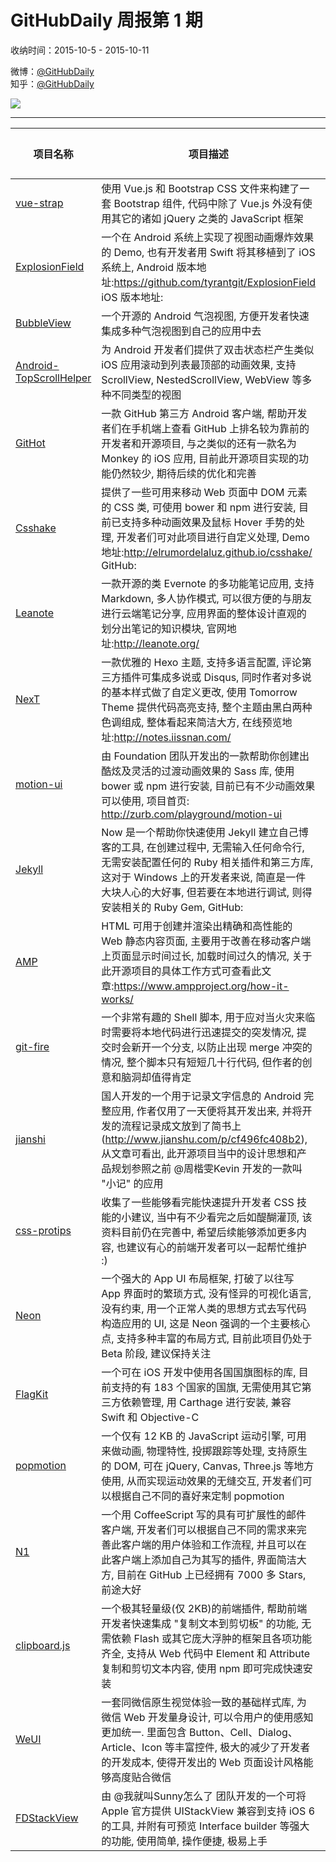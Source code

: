 # GitHubDaily 周报第 1 期

收纳时间：2015-10-5 - 2015-10-11

微博：[@GitHubDaily](https://weibo.com/GitHubDaily)    
知乎：[@GitHubDaily](https://www.zhihu.com/people/githubdaily)

![](https://raw.githubusercontent.com/GitHubDaily/GitHubDaily/master/assets/weixin.png)

---

项目名称 | 项目描述 | 示例图 | 微博
--- | --- | --- | ---
[vue-strap](status.github_url) | 使用 Vue.js 和 Bootstrap CSS 文件来构建了一套 Bootstrap 组件, 代码中除了 Vue.js 外没有使用其它的诸如 jQuery 之类的 JavaScript 框架 | ![](http://ww2.sinaimg.cn/large/006fiYtfgw1ewxjrii1gjj31kw113do9.jpg) | [![](https://raw.githubusercontent.com/GitHubDaily/GitHubDaily/master/assets/sina_logo.png)](https://weibo.com/5722964389/CEEkCCPD3)
[ExplosionField](status.github_url) | 一个在 Android 系统上实现了视图动画爆炸效果的 Demo, 也有开发者用 Swift 将其移植到了 iOS 系统上, Android 版本地址:https://github.com/tyrantgit/ExplosionField iOS 版本地址: | ![](http://ww3.sinaimg.cn/large/006fiYtfgw1ewxjjgt994g30fj0nc4qp.gif) | [![](https://raw.githubusercontent.com/GitHubDaily/GitHubDaily/master/assets/sina_logo.png)](https://weibo.com/5722964389/CEEhk9pJg)
[BubbleView](status.github_url) | 一个开源的 Android 气泡视图, 方便开发者快速集成多种气泡视图到自己的应用中去 | ![](http://ww1.sinaimg.cn/large/006fiYtfgw1ewxixg7dgsj307g0c4t93.jpg) | [![](https://raw.githubusercontent.com/GitHubDaily/GitHubDaily/master/assets/sina_logo.png)](https://weibo.com/5722964389/CEE8Hl92J)
[Android-TopScrollHelper](status.github_url) | 为 Android 开发者们提供了双击状态栏产生类似 iOS 应用滚动到列表最顶部的动画效果, 支持 ScrollView, NestedScrollView, WebView 等多种不同类型的视图 | ![](http://ww2.sinaimg.cn/large/006fiYtfgw1ewxd7yranqj31kw148h1x.jpg) | [![](https://raw.githubusercontent.com/GitHubDaily/GitHubDaily/master/assets/sina_logo.png)](https://weibo.com/5722964389/CECQxq07V)
[GitHot](status.github_url) | 一款 GitHub 第三方 Android 客户端, 帮助开发者们在手机端上查看 GitHub 上排名较为靠前的开发者和开源项目, 与之类似的还有一款名为 Monkey 的 iOS 应用, 目前此开源项目实现的功能仍然较少, 期待后续的优化和完善 | ![](http://ww3.sinaimg.cn/large/006fiYtfgw1ewxd359mtzj306o0bumxk.jpg) | [![](https://raw.githubusercontent.com/GitHubDaily/GitHubDaily/master/assets/sina_logo.png)](https://weibo.com/5722964389/CECOFiQti)
[Csshake](status.github_url) | 提供了一些可用来移动 Web 页面中 DOM 元素的 CSS 类, 可使用 bower 和 npm 进行安装, 目前已支持多种动画效果及鼠标 Hover 手势的处理, 开发者们可对此项目进行自定义处理, Demo 地址:http://elrumordelaluz.github.io/csshake/ GitHub: | ![](http://ww1.sinaimg.cn/large/006fiYtfgw1ewx9ednpv7j31kw113jyd.jpg) | [![](https://raw.githubusercontent.com/GitHubDaily/GitHubDaily/master/assets/sina_logo.png)](https://weibo.com/5722964389/CEBYTE5HG)
[Leanote](status.github_url) | 一款开源的类 Evernote 的多功能笔记应用, 支持 Markdown, 多人协作模式, 可以很方便的与朋友进行云端笔记分享, 应用界面的整体设计直观的划分出笔记的知识模块, 官网地址:http://leanote.org/ | ![](http://ww2.sinaimg.cn/large/006fiYtfgw1ewx8pvzc0sj31kw113wnh.jpg) | [![](https://raw.githubusercontent.com/GitHubDaily/GitHubDaily/master/assets/sina_logo.png)](https://weibo.com/5722964389/CEBPlfEMZ)
[NexT](status.github_url) | 一款优雅的 Hexo 主题, 支持多语言配置, 评论第三方插件可集成多说或 Disqus, 同时作者对多说的基本样式做了自定义更改, 使用 Tomorrow Theme 提供代码高亮支持, 整个主题由黑白两种色调组成, 整体看起来简洁大方, 在线预览地址:http://notes.iissnan.com/ | ![](http://ww1.sinaimg.cn/large/006fiYtfgw1ewx367zb80j31kw1134br.jpg) | [![](https://raw.githubusercontent.com/GitHubDaily/GitHubDaily/master/assets/sina_logo.png)](https://weibo.com/5722964389/CEAzFia1B)
[motion-ui](status.github_url) | 由 Foundation 团队开发出的一款帮助你创建出酷炫及灵活的过渡动画效果的 Sass 库, 使用 bower 或 npm 进行安装, 目前已有不少动画效果可以使用, 项目首页: http://zurb.com/playground/motion-ui | ![](http://ww4.sinaimg.cn/large/006fiYtfgw1ewx1krazjcj31kw113145.jpg) | [![](https://raw.githubusercontent.com/GitHubDaily/GitHubDaily/master/assets/sina_logo.png)](https://weibo.com/5722964389/CEAd0uBoT)
[Jekyll](status.github_url) | Now 是一个帮助你快速使用 Jekyll 建立自己博客的工具, 在创建过程中, 无需输入任何命令行, 无需安装配置任何的 Ruby 相关插件和第三方库, 这对于 Windows 上的开发者来说, 简直是一件大块人心的大好事, 但若要在本地进行调试, 则得安装相关的 Ruby Gem, GitHub: | ![](http://ww4.sinaimg.cn/large/006fiYtfgw1ewx1ie5fx1j30vu0uiwir.jpg) | [![](https://raw.githubusercontent.com/GitHubDaily/GitHubDaily/master/assets/sina_logo.png)](https://weibo.com/5722964389/CEAc68gzN)
[AMP](status.github_url) | HTML 可用于创建并渲染出精确和高性能的 Web 静态内容页面, 主要用于改善在移动客户端上页面显示时间过长, 加载时间过久的情况, 关于此开源项目的具体工作方式可查看此文章:https://www.ampproject.org/how-it-works/ | ![](http://ww2.sinaimg.cn/large/006fiYtfgw1ewx0mkg7jgj31kw11348i.jpg) | [![](https://raw.githubusercontent.com/GitHubDaily/GitHubDaily/master/assets/sina_logo.png)](https://weibo.com/5722964389/CEzZFaUHk)
[git-fire](status.github_url) | 一个非常有趣的 Shell 脚本, 用于应对当火灾来临时需要将本地代码进行迅速提交的突发情况, 提交时会新开一个分支, 以防止出现 merge 冲突的情况, 整个脚本只有短短几十行代码, 但作者的创意和脑洞却值得肯定 | ![](http://ww2.sinaimg.cn/large/006fiYtfgw1ewx037e27kj30cs0cswen.jpg) | [![](https://raw.githubusercontent.com/GitHubDaily/GitHubDaily/master/assets/sina_logo.png)](https://weibo.com/5722964389/CEzS6e9lD)
[jianshi](status.github_url) | 国人开发的一个用于记录文字信息的 Android 完整应用, 作者仅用了一天便将其开发出来, 并将开发的流程记录成文放到了简书上(http://www.jianshu.com/p/cf496fc408b2), 从文章可看出, 此开源项目当中的设计思想和产品规划参照之前 @周楷雯Kevin 开发的一款叫 "小记" 的应用 | ![](http://ww3.sinaimg.cn/large/006fiYtfgw1ewwh5p6k5fj30jz0y30tt.jpg) | [![](https://raw.githubusercontent.com/GitHubDaily/GitHubDaily/master/assets/sina_logo.png)](https://weibo.com/5722964389/CEvAh8zhv)
[css-protips](status.github_url) | 收集了一些能够看完能快速提升开发者 CSS 技能的小建议, 当中有不少看完之后如醍醐灌顶, 该资料目前仍在完善中, 希望后续能够添加更多内容, 也建议有心的前端开发者可以一起帮忙维护 :) | ![](http://ww3.sinaimg.cn/large/006fiYtfgw1ewwgrvuvv2j316s7cahdt.jpg) | [![](https://raw.githubusercontent.com/GitHubDaily/GitHubDaily/master/assets/sina_logo.png)](https://weibo.com/5722964389/CEvuTuYdS)
[Neon](status.github_url) | 一个强大的 App UI 布局框架, 打破了以往写 App 界面时的繁琐方式, 没有怪异的可视化语言, 没有约束, 用一个正常人类的思想方式去写代码构造应用的 UI, 这是 Neon 强调的一个主要核心点, 支持多种丰富的布局方式, 目前此项目仍处于 Beta 阶段, 建议保持关注 | ![](http://ww3.sinaimg.cn/large/006fiYtfgw1ewwgd19gq7j30p00ijaf9.jpg) | [![](https://raw.githubusercontent.com/GitHubDaily/GitHubDaily/master/assets/sina_logo.png)](https://weibo.com/5722964389/CEvp52LoW)
[FlagKit](status.github_url) | 一个可在 iOS 开发中使用各国国旗图标的库, 目前支持的有 183 个国家的国旗, 无需使用其它第三方依赖管理, 用 Carthage 进行安装, 兼容 Swift 和 Objective-C | ![](http://ww4.sinaimg.cn/large/006fiYtfgw1ewweya0jgrj30ko5f0aql.jpg) | [![](https://raw.githubusercontent.com/GitHubDaily/GitHubDaily/master/assets/sina_logo.png)](https://weibo.com/5722964389/CEv5lplL2)
[popmotion](status.github_url) | 一个仅有 12 KB 的 JavaScript 运动引擎, 可用来做动画, 物理特性, 投掷跟踪等处理, 支持原生的 DOM, 可在 jQuery, Canvas, Three.js 等地方使用, 从而实现运动效果的无缝交互, 开发者们可以根据自己不同的喜好来定制 popmotion | ![](http://ww1.sinaimg.cn/large/006fiYtfgw1ewwejssspzj31kw113dj0.jpg) | [![](https://raw.githubusercontent.com/GitHubDaily/GitHubDaily/master/assets/sina_logo.png)](https://weibo.com/5722964389/CEuZCx1K1)
[N1](status.github_url) | 一个用 CoffeeScript 写的具有可扩展性的邮件客户端, 开发者们可以根据自己不同的需求来完善此客户端的用户体验和工作流程, 并且可以在此客户端上添加自己为其写的插件, 界面简洁大方, 目前在 GitHub 上已经拥有 7000 多 Stars, 前途大好 | ![](http://ww4.sinaimg.cn/large/006fiYtfgw1ewwdu2f0p7j30vk0mvn4h.jpg) | [![](https://raw.githubusercontent.com/GitHubDaily/GitHubDaily/master/assets/sina_logo.png)](https://weibo.com/5722964389/CEuPAwft5)
[clipboard.js](status.github_url) | 一个极其轻量级(仅 2KB)的前端插件, 帮助前端开发者快速集成 "复制文本到剪切板" 的功能, 无需依赖 Flash 或其它庞大浮肿的框架且各项功能齐全, 支持从 Web 代码中 Element 和 Attribute 复制和剪切文本内容, 使用 npm 即可完成快速安装 | ![](http://ww2.sinaimg.cn/large/006fiYtfgw1ewwd2g92fvj31kw6dte81.jpg) | [![](https://raw.githubusercontent.com/GitHubDaily/GitHubDaily/master/assets/sina_logo.png)](https://weibo.com/5722964389/CEuETqYUT)
[WeUI](status.github_url) | 一套同微信原生视觉体验一致的基础样式库, 为微信 Web 开发量身设计, 可以令用户的使用感知更加统一. 里面包含 Button、Cell、Dialog、Article、Icon 等丰富控件, 极大的减少了开发者的开发成本, 使得开发出的 Web 页面设计风格能够高度贴合微信 | ![](http://ww4.sinaimg.cn/large/006fiYtfgw1ewwcre99yxj30bi0kg0tw.jpg) | [![](https://raw.githubusercontent.com/GitHubDaily/GitHubDaily/master/assets/sina_logo.png)](https://weibo.com/5722964389/CEuAC5GWN)
[FDStackView](status.github_url) | 由 @我就叫Sunny怎么了 团队开发的一个可将 Apple 官方提供 UIStackView 兼容到支持 iOS 6 的工具, 并附有可预览 Interface builder 等强大的功能, 使用简单, 操作便捷, 极易上手 | ![](http://ww2.sinaimg.cn/large/006fiYtfgw1ewwcefhhhij30dy0f8q57.jpg) | [![](https://raw.githubusercontent.com/GitHubDaily/GitHubDaily/master/assets/sina_logo.png)](https://weibo.com/5722964389/CEuvF59Vg)
